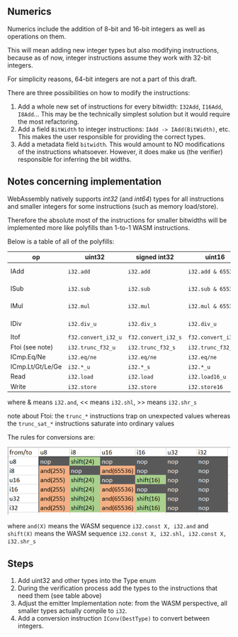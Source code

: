 ## Numerics

Numerics include the addition of 8-bit and 16-bit integers as well as operations on them.

This will mean adding new integer types but also modifying instructions,
because as of now, integer instructions assume they work with 32-bit integers.

For simplicity reasons, 64-bit integers are not a part of this draft.

There are three possibilities on how to modify the instructions:
1. Add a whole new set of instructions for every bitwidth: `I32Add`, `I16Add`, `I8Add`...
This may be the technically simplest solution but it would require the most refactoring.
2. Add a field `BitWidth` to integer instructions: `IAdd -> IAdd(BitWidth)`, etc.
This makes the user responsible for providing the correct types.
3. Add a metadata field `bitwidth`. This would amount to NO modifications of the instructions
whatsoever. However, it does make us (the verifier) responsible for inferring the bit widths.

## Notes concerning implementation
WebAssembly natively supports *int32* (and *int64*) types for all instructions and smaller
integers for some instructions (such as memory load/store).

Therefore the absolute most of the instructions for smaller bitwidths will be implemented
more like polyfills than 1-to-1 WASM instructions.

Below is a table of all of the polyfills:

|  op  |uint32   | signed int32 |  uint16         | signed int16          | uint8         | signed int8           |
|------|---------|--------------|-----------------|-----------------------|---------------|-----------------------|
| IAdd |`i32.add`|  `i32.add`   |`i32.add & 65536`|`(i32.add << 16) >> 16`|`i32.add & 255`|`(i32.add << 24) >> 24`|
| ISub |`i32.sub`|  `i32.sub`   |`i32.sub & 65536`|`(i32.sub << 16) >> 16`|`i32.sub & 255`|`(i32.sub << 24) >> 24`|
| IMul |`i32.mul`|  `i32.mul`   |`i32.mul & 65536`|`(i32.mul << 16) >> 16`|`i32.mul & 255`|`(i32.mul << 24) >> 24`|
| IDiv |`i32.div_u`| `i32.div_s`  |`i32.div_u`  |`(i32.div_s << 16) >> 16`|  `i32.div_u`  |`(i32.div_s << 24) >> 24`|
| Itof |`f32.convert_i32_u`|`f32.convert_i32_s`|`f32.convert_i32_u`|`f32.convert_i32_s`|`f32.convert_i32_u`|`f32.convert_i32_s`|
| Ftoi (see note) |`i32.trunc_f32_u`|`i32.trunc_f32_s`|`i32.trunc_f32_u`|`i32.trunc_f32_s`|`i32.trunc_f32_u`|`i32.trunc_f32_s`|
| ICmp.Eq/Ne |`i32.eq/ne`|`i32.eq/ne`|`i32.eq/ne` |`i32.eq/ne`            |`i32.eq/ne`    |`i32.eq/ne`     |
|ICmp.Lt/Gt/Le/Ge|`i32.*_u`|`i32.*_s`| `i32.*_u`  |`i32.*_s`              |`i32.*_u`      |`i32.*_s`       |
| Read |`i32.load`|`i32.load`   | `i32.load16_u`  |    `i32.load16_s`     |`i32.load8_u`  |`i32.load8_s`   |
|Write |`i32.store`|`i32.store` | `i32.store16`   |      `i32.store16`    |`i32.store8`   |`i32.store8`    |

where & means `i32.and`, << means `i32.shl`, >> means `i32.shr_s`

note about Ftoi: the `trunc_*` instructions trap on unexpected values whereas the `trunc_sat_*` instructions saturate into ordinary values

The rules for conversions are:

![](numerics_1.png)

where `and(X)` means the WASM sequence `i32.const X, i32.and`
and `shift(X)` means the WASM sequence `i32.const X, i32.shl, i32.const X, i32.shr_s`

## Steps
1. Add uint32 and other types into the Type enum
2. During the verification process add the types to the instructions that need them (see table above)
3. Adjust the emitter
Implementation note: from the WASM perspective, all smaller types actually compile to `i32`.
4. Add a conversion instruction `IConv(DestType)` to convert between integers.